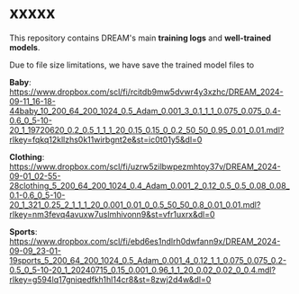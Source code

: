 # xxxxx

This repository contains DREAM's main **training logs** and **well-trained models**.

Due to file size limitations, we have save the trained model files to

**Baby**: https://www.dropbox.com/scl/fi/rcitdb9mw5dvwr4y3xzhc/DREAM_2024-09-11_16-18-44baby_10_200_64_200_1024_0.5_Adam_0.001_3_0.1_1_1_0.075_0.075_0.4-0.6_0_5-10-20_1_19720620_0.2_0.5_1_1_1_20_0.15_0.15_0_0.2_50_50_0.95_0.01_0.01.mdl?rlkey=fqkq12kllzhs0k11wirbgnt2e&st=ic0t01y5&dl=0

**Clothing**: https://www.dropbox.com/scl/fi/uzrw5zilbwpezmhtoy37v/DREAM_2024-09-01_02-55-28clothing_5_200_64_200_1024_0.4_Adam_0.001_2_0.12_0.5_0.5_0.08_0.08_0.1-0.6_0_5-10-20_1_321_0.25_2_1_1_1_20_0.001_0.01_0_0.5_50_50_0.8_0.01_0.01.mdl?rlkey=nm3fevq4avuxw7uslmhivonn9&st=vfr1uxrx&dl=0

**Sports**: https://www.dropbox.com/scl/fi/ebd6es1ndlrh0dwfann9x/DREAM_2024-09-09_23-01-19sports_5_200_64_200_1024_0.5_Adam_0.001_4_0.12_1_1_0.075_0.075_0.2-0.5_0_5-10-20_1_20240715_0.15_0.001_0.96_1_1_20_0.02_0.02_0_0.4.mdl?rlkey=g594lq17gniqedfkh1hl14cr8&st=8zwj2d4w&dl=0
